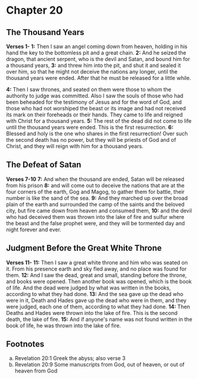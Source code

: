 # Chapter 20

## The Thousand Years

**Verses 1-**
**1:** Then I saw an angel coming down from heaven, holding in his hand the key to the bottomless pit and a great chain.
**2:** And he seized the dragon, that ancient serpent, who is the devil and Satan, and bound him for a thousand years,
**3:** and threw him into the pit, and shut it and sealed it over him, so that he might not deceive the nations any longer, until the thousand years were ended. After that he must be released for a little while.

**4:** Then I saw thrones, and seated on them were those to whom the authority to judge was committed. Also I saw the souls of those who had been beheaded for the testimony of Jesus and for the word of God, and those who had not worshiped the beast or its image and had not received its mark on their foreheads or their hands. They came to life and reigned with Christ for a thousand years.
**5:** The rest of the dead did not come to life until the thousand years were ended. This is the first resurrection.
**6:** Blessed and holy is the one who shares in the first resurrection! Over such the second death has no power, but they will be priests of God and of Christ, and they will reign with him for a thousand years.

## The Defeat of Satan

**Verses 7-10**
**7:** And when the thousand are ended, Satan will be released from his prison
**8:** and will come out to deceive the nations that are at the four corners of the earth, Gog and Magog, to gather them for battle, their number is like the sand of the sea.
**9:** And they marched up over the broad plain of the earth and surrounded the camp of the saints and the beloved city, but fire came down from heaven and consumed them,
**10:** and the devil who had deceived them was thrown into the lake of fire and sulfur where the beast and the false prophet were, and they will be tormented day and night forever and ever.

## Judgment Before the Great White Throne

**Verses 11-**
**11:** Then I saw a great white throne and him who was seated on it. From his presence earth and sky fled away, and no place was found for them.
**12:** And I saw the dead, great and small, standing before the throne, and books were opened. Then another book was opened, which is the book of life. And the dead were judged by what was written in the books, according to what they had done.
**13:** And the sea gave up the dead who were in it, Death and Hades gave up the dead who were in them, and they were judged, each one of them, according to what they had done.
**14:** Then Deaths and Hades were thrown into the lake of fire. This is the second death, the lake of fire.
**15:** And if anyone's name was not found written in the book of life, he was thrown into the lake of fire.

## Footnotes

<ol type='a'>
	<li>Revelation 20:1 Greek the abyss; also verse 3</li>
	<li>Revelation 20:9 Some manuscripts from God, out of heaven, or out of heaven from God</li>
</ol>
